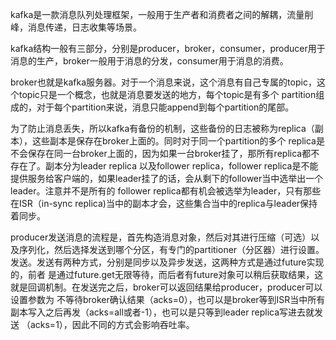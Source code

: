 kafka是一款消息队列处理框架，一般用于生产者和消费者之间的解耦，流量削峰，消息传递，日志收集等场景。<br>

kafka结构一般有三部分，分别是producer，broker，consumer，producer用于消息的生产，broker一般用于消息的分发，consumer用于消息的消费。<br>

broker也就是kafka服务器。对于一个消息来说，这个消息有自己专属的topic，这个topic只是一个概念，也就是消息要发送的地方，每个topic是有多个
partition组成的，对于每个partition来说，消息只能append到每个partition的尾部。<br>

为了防止消息丢失，所以kafka有备份的机制，这些备份的日志被称为replica（副本），这些副本是保存在broker上面的。同时对于同一个partition的多个
replica是不会保存在同一台broker上面的，因为如果一台broker挂了，那所有replica都不存在了。副本分为leader replica
以及follower replica，follower replica是不能提供服务给客户端的，如果leader挂了的话，会从剩下的follower当中选举出一个leader。注意并不是所有的
follower replica都有机会被选举为leader，只有那些在ISR（in-sync replica)当中的副本才会，这些集合当中的replica与leader保持着同步。

producer发送消息的流程是，首先构造消息对象，然后对其进行压缩（可选）以及序列化，然后选择发送到哪个分区，有专门的partitioner（分区器）进行设置。
发送。发送有两种方式，分别是同步以及异步发送，这两种方式是通过future实现的，前者
是通过future.get无限等待，而后者有future对象可以稍后获取结果，这就是回调机制。在发送完之后，broker可以返回结果给producer，producer可以设置参数为
不等待broker确认结果（acks=0），也可以是broker等到ISR当中所有副本写入之后再发（acks=all或者-1），也可以是只等到leader replica写进去就发送
（acks=1），因此不同的方式会影响吞吐率。






